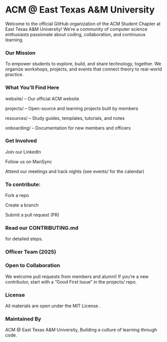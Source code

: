 # ACM @ East Texas A&M University

Welcome to the official GitHub organization of the ACM Student Chapter at East Texas A&M University!
We’re a community of computer science enthusiasts passionate about coding, collaboration, and continuous learning.

### Our Mission

To empower students to explore, build, and share technology, together.
We organize workshops, projects, and events that connect theory to real-world practice.

### What You’ll Find Here

website/ – Our official ACM website

projects/ – Open-source and learning projects built by members

resources/ – Study guides, templates, tutorials, and notes

onboarding/ – Documentation for new members and officers

### Get Involved

Join our LinkedIn

Follow us on ManSync

Attend our meetings and hack nights (see events/ for the calendar)

### To contribute:

Fork a repo

Create a branch

Submit a pull request (PR)

### Read our CONTRIBUTING.md
 for detailed steps.

### Officer Team (2025)



### Open to Collaboration

We welcome pull requests from members and alumni!
If you’re a new contributor, start with a “Good First Issue” in the projects/ repo.

### License

All materials are open under the MIT License
.

### Maintained By

ACM @ East Texas A&M University, Building a culture of learning through code.

